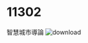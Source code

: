 # 11302
智慧城市導論
![download](https://github.com/user-attachments/assets/25894322-985b-4628-946e-40c64a2113d6)
